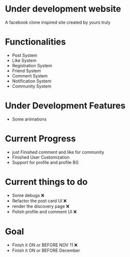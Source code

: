 # Under development website

A facebook clone inspired site created by yours truly

# Functionalities

- Post System
- Like System
- Registration System
- Friend System
- Comment System
- Notification System
- Community System

# Under Development Features

- Some animations

# Current Progress

- just Finished comment and like for community
- Finished User Customization
- Support for profile and profile BG

# Current things to do

- Some debugs &#10060;
- Refactor the post card UI &#10060;
- render the discovery page &#10060;
- Polish profile and comment UI &#10060;

# Goal

- Finish it ON or BEFORE NOV 11 &#10060;
- Finish it ON or BEFORE December
